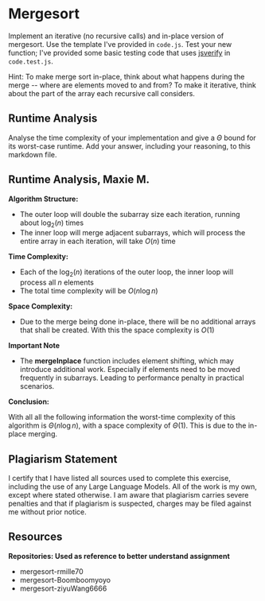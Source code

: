 # Mergesort

Implement an iterative (no recursive calls) and in-place version of mergesort.
Use the template I've provided in `code.js`. Test your new function; I've
provided some basic testing code that uses
[jsverify](https://jsverify.github.io/) in `code.test.js`.

Hint: To make merge sort in-place, think about what happens during the merge --
where are elements moved to and from? To make it iterative, think about the
part of the array each recursive call considers.

## Runtime Analysis

Analyse the time complexity of your implementation and give a $\Theta$ bound for
its worst-case runtime. Add your answer, including your reasoning, to this
markdown file.

## Runtime Analysis, Maxie M.

**Algorithm Structure:**
- The outer loop will double the subarray size each iteration, running about $\log_2(n)$ times 
- The inner loop will merge adjacent subarrays, which will process the entire array in each iteration, will take $O(n)$ time
  
**Time Complexity:**
- Each of the $\log_2(n)$ iterations of the outer loop, the inner loop will process all $n$ elements 
- The total time complexity will be $O(n\log n)$
  
**Space Complexity:** 
- Due to the merge being done in-place, there will be no additional arrays that shall be created. With this the space complexity is $O(1)$

**Important Note** 
- The **mergeInplace** function includes element shifting, which may introduce additional work. Especially if elements need to be moved frequently in subarrays. Leading to performance penalty in practical scenarios. 
  
**Conclusion:** 

With all all the following information the worst-time complexity of this algorithm is $\Theta(n\log n)$, with a space complexity of $\Theta(1)$. This is due to the in-place merging. 

## Plagiarism Statement
I certify that I have listed all sources used to complete this exercise, including the use of any Large Language Models. All of the work is my own, except where stated otherwise. I am aware that plagiarism carries severe penalties and that if plagiarism is suspected, charges may be filed against me without prior notice.

## Resources
**Repositories: Used as reference to better understand assignment** 
- mergesort-rmille70 
- mergesort-Boomboomyoyo
- mergesort-ziyuWang6666 
